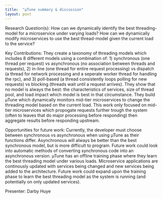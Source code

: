 ```yaml
---
title:  "µTune summary & discussion"
layout: post
---
```


Research Question(s): How can we dynamically identify the best threading-model for a microservice under varying loads? How can we dynamically modify microservices to use the best thread-model given the current load to the service?

Key Contributions: They create a taxonomy of threading models which includes 8 different models using a combination of: 1) synchronous (one thread per request) vs asynchronous (no association between threads and requests), 2) in-line (one thread for entire request processing) vs dispatch (a thread for network processing and a seperate worker thread for handling the rpc), and 3) poll-based (a thread consistently loops polling for new requests) vs blocking (threads wait until a request arrives). They show that no model is always the best: the characteristics of services, size of thread pool, and load impact which model is best in that circumstance. They build µTune which dynamically monitors mid-tier microservices to change the threading model based on the current load. This work only focused on mid-tier microservices which propogate requests further trough the system (often to leaves that do major processing before responding) then aggregate results before responding upstream.

Opportunities for future work: Currently, the developer must choose between synchronous vs asynchronous when using µTune as their functions differ. Asynchronous will always be better than the best synchronous model, but is more difficult to program. Future work could look into automatic methods of converting synchronous code into an asynchronous version. µTune has an offline training phase where they learn the best threading model under various loads. Microservice applications are continously updated with services being changed and new services being added to the architecture. Future work could expand upon the training phase to learn the best threading model as the system is running (and potentially on only updated services).

Presenter: Darby Huye

